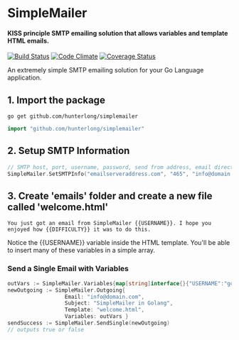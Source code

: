 # SimpleMailer
#### KISS principle SMTP emailing solution that allows variables and template HTML emails.

[![Build Status](https://travis-ci.org/Hunterlong/SimpleMailer.svg?branch=master)](https://travis-ci.org/Hunterlong/SimpleMailer)  [![Code Climate](https://codeclimate.com/github/Hunterlong/SimpleMailer/badges/gpa.svg)](https://codeclimate.com/github/Hunterlong/SimpleMailer)  [![Coverage Status](https://coveralls.io/repos/github/Hunterlong/SimpleMailer/badge.svg?branch=master)](https://coveralls.io/github/Hunterlong/SimpleMailer?branch=master)

An extremely simple SMTP emailing solution for your Go Language application.

## 1. Import the package
```
go get github.com/hunterlong/simplemailer
```
```go
import "github.com/hunterlong/simplemailer"
```

## 2. Setup SMTP Information
```go
// SMTP host, port, username, password, send from address, email directory
SimpleMailer.SetSMTPInfo("emailserveraddress.com", "465", "info@domain.com", "passwordhere", "from@domain.com", "./emails")
```

## 3. Create 'emails' folder and create a new file called 'welcome.html'
```
You just got an email from SimpleMailer {{USERNAME}}. I hope you enjoyed how {{DIFFICULTY}} it was to do this.
```
Notice the {{USERNAME}} variable inside the HTML template. You'll be able to insert many of these variables in a simple array.

### Send a Single Email with Variables
```go
outVars := SimpleMailer.Variables{map[string]interface{}{"USERNAME":"gophers", "DIFFICULTY": "simple"}}
newOutgoing := SimpleMailer.Outgoing{
                  Email: "info@domain.com", 
                  Subject: "SimpleMailer in Golang", 
                  Template: "welcome.html", 
                  Variables: outVars }
sendSuccess := SimpleMailer.SendSingle(newOutgoing)
// outputs true or false
```
